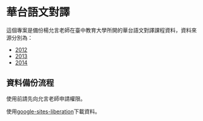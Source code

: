 # 華台語文對譯
這個專案是備份楊允言老師在臺中教育大學所開的華台語文對譯課程資料，資料來源分別為：

* [2012](https://sites.google.com/site/2012shoatai/)
* [2013](https://sites.google.com/site/2013shoatai/)
* [2014](https://sites.google.com/site/2014shoatai/)

## 資料備份流程

使用前請先向允言老師申請權限。

使用[google-sites-liberation](https://github.com/sih4sing5hong5/google-sites-liberation)下載資料。
